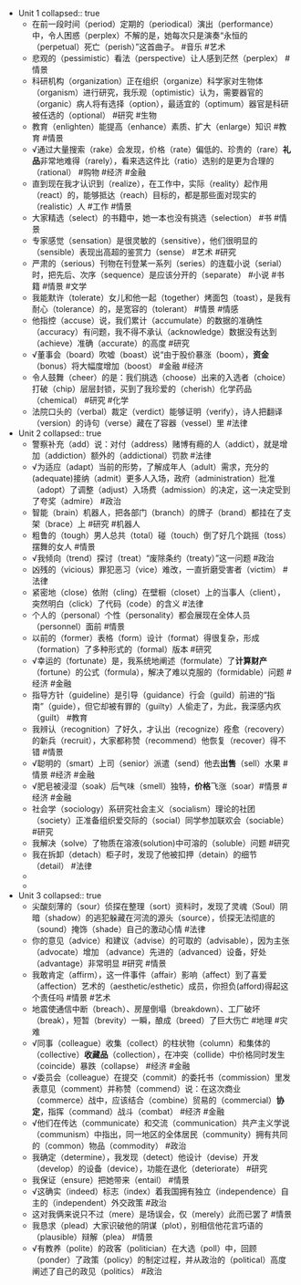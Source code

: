 - Unit 1
  collapsed:: true
	- 在前一段时间（period）定期的（periodical）演出（performance）中，令人困惑（perplex）不解的是，她每次只是演奏“永恒的（perpetual）死亡（perish）”这首曲子。 #音乐 #艺术
	- 悲观的（pessimistic）看法（perspective）让人感到茫然（perplex） #情景
	- 科研机构（organization）正在组织（organize）科学家对生物体（organism）进行研究，我乐观（optimistic）认为，需要器官的（organic）病人将有选择（option），最适宜的（optimum）器官是科研被任选的（optional） #研究 #生物
	- 教育（enlighten）能提高（enhance）素质、扩大（enlarge）知识 #教育 #情景
	- √通过大量搜索（rake）会发现，价格（rate）偏低的、珍贵的（rare）**礼品**非常地难得（rarely），看来选这件比（ratio）选别的是更为合理的（rational） #购物 #经济 #金融
	- 直到现在我才认识到（realize），在工作中，实际（reality）起作用（react）的，能够抵达（reach）目标的，都是那些面对现实的（realistic）人  #工作 #情景
	- 大家精选（select）的书籍中，她一本也没有挑选（selection） #书 #情景
	- 专家感觉（sensation）是很灵敏的（sensitive），他们很明显的（sensible）表现出高超的鉴赏力（sense） #艺术 #研究
	- 严肃的（serious）刊物在刊登某一系列（series）的连载小说（serial）时，把先后、次序（sequence）是应该分开的（separate） #小说 #书籍 #情景 #文学
	- 我能默许（tolerate）女儿和他一起（together）烤面包（toast），是我有耐心（tolerance）的，是宽容的（tolerant） #情景 #情感
	- 他指控（accuse）说，我们累计（accumulate）的数据的准确性（accuracy）有问题，我不得不承认（acknowledge）数据没有达到（achieve）准确（accurate）的高度 #研究
	- √董事会（board）吹嘘（boast）说“由于股价暴涨（boom），**资金**（bonus）将大幅度增加（boost） #金融
	  #经济
	- 令人鼓舞（cheer）的是：我们挑选（choose）出来的入选者（choice）打破（chip）层层封锁，买到了我珍爱的（cherish）化学药品（chemical） #研究 #化学
	- 法院口头的（verbal）裁定（verdict）能够证明（verify），诗人把翻译（version）的诗句（verse）藏在了容器（vessel）里 #法律
- Unit 2
  collapsed:: true
	- 警察补充（add）说：对付（address）赌博有瘾的人（addict），就是增加（addiction）额外的（addictional）罚款 #法律
	- √为适应（adapt）当前的形势，了解成年人（adult）需求，充分的(adequate)接纳（admit）更多人入场，政府（administration）批准（adopt）了调整（adjust）入场费（admission）的决定，这一决定受到了夸奖（admire） #政治
	- 智能（brain）机器人，把各部门（branch）的牌子（brand）都挂在了支架（brace）上 #研究 #机器人
	- 粗鲁的（tough）男人总共（total）碰（touch）倒了好几个跳摇（toss）摆舞的女人 #情景
	- √我倾向（trend）探讨（treat）“废除条约（treaty）”这一问题 #政治
	- 凶残的（vicious）罪犯恶习（vice）难改，一直折磨受害者（victim） #法律
	- 紧密地（close）依附（cling）在壁橱（closet）上的当事人（client），突然明白（click）了代码（code）的含义 #法律
	- 个人的（personal）个性（personality）都会展现在全体人员（personnel）面前 #情景
	- 以前的（former）表格（form）设计（format）得很复杂，形成（formation）了多种形式的（formal）版本 #研究
	- √幸运的（fortunate）是，我系统地阐述（formulate）了**计算财产**（fortune）的公式（formula），解决了难以克服的（formidable）问题 #经济 #金融
	- 指导方针（guideline）是引导（guidance）行会（guild）前进的“指南”（guide），但它却被有罪的（guilty）人偷走了，为此，我深感内疚（guilt） #教育
	- 我辨认（recognition）了好久，才认出（recognize）痊愈（recovery）的新兵（recruit），大家都称赞（recommend）他恢复（recover）得不错 #情景
	- √聪明的（smart）上司（senior）派遣（send）他去**出售**（sell）水果 #情景 #经济 #金融
	- √肥皂被浸湿（soak）后气味（smell）独特，**价格**飞涨（soar）#情景 #经济 #金融
	- 社会学（sociology）系研究社会主义（socialism）理论的社团（society）正准备组织爱交际的（social）同学参加联欢会（sociable） #研究
	- 我解决（solve）了物质在溶液(solution)中可溶的（soluble）问题 #研究
	- 我在拆卸（detach）柜子时，发现了他被扣押（detain）的细节（detail） #法律
	-
	-
- Unit 3
  collapsed:: true
	- 尖酸刻薄的（sour）侦探在整理（sort）资料时，发现了灵魂（Soul）阴暗（shadow）的逃犯躲藏在河流的源头（source），侦探无法彻底的（sound）掩饰（shade）自己的激动心情 #法律
	- 你的意见（advice）和建议（advise）的可取的（advisable），因为主张（advocate）增加 
	  （advance）先进的（advanced）设备，好处（advantage）非常明显 #研究 #情景
	- 我敢肯定（affirm），这一件事件（affair）影响（affect）到了喜爱（affection）艺术的（aesthetic/esthetic）成员，你担负(afford)得起这个责任吗 #情景 #艺术
	- 地震使通信中断（breach）、房屋倒塌（breakdown）、工厂破坏（break），短暂（brevity）一瞬，酿成（breed）了巨大伤亡 #地理 #灾难
	- √同事（colleague）收集（collect）的柱状物（column）和集体的（collective）**收藏品**（collection），在冲突（collide）中价格同时发生（coincide）暴跌（collapse） #经济 #金融
	- √委员会（colleague）在提交（commit）的委托书（commission）里发表意见（comment）并称赞（commend）说：在这次商业（commerce）战中，应该结合（combine）贸易的（commercial）**协定**，指挥（command）战斗（combat） #经济 #金融
	- √他们在传达（communicate）和交流（communication）共产主义学说（communism）中指出，同一地区的全体居民（community）拥有共同的（common）物品（commodity） #政治
	- 我确定（determine），我发现（detect）他设计（devise）开发（develop）的设备（device），功能在退化（deteriorate） #研究
	- 我保证（ensure）把她带来（entail） #情景
	- √这确实（indeed）标志（index）着我国拥有独立（independence）自主的（independent）外交政策 #政治
	- 这对我俩来说只不过（mere）是场误会，仅（merely）此而已罢了 #情景
	- 我恳求（plead）大家识破他的阴谋（plot），别相信他花言巧语的（plausible）辩解（plea） #情景
	- √有教养（polite）的政客（politician）在大选（poll）中，回顾（ponder）了政策（policy）的制定过程，并从政治的（political）高度阐述了自己的政见（politics） #政治
